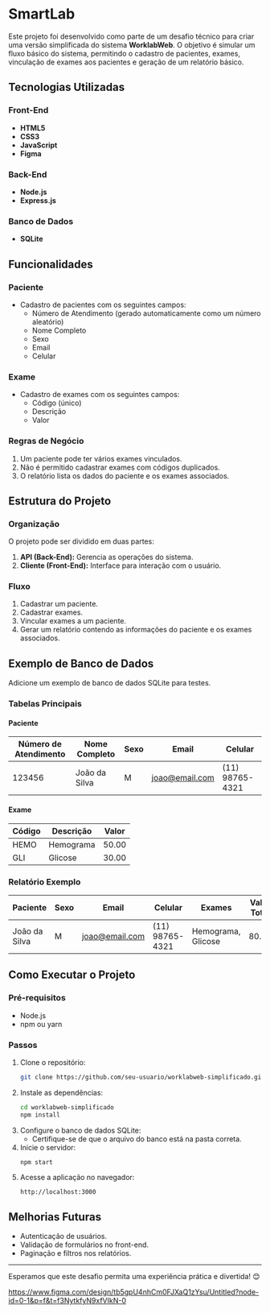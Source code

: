 # SmartLab

Este projeto foi desenvolvido como parte de um desafio técnico para criar uma versão simplificada do sistema **WorklabWeb**. O objetivo é simular um fluxo básico do sistema, permitindo o cadastro de pacientes, exames, vinculação de exames aos pacientes e geração de um relatório básico.

## Tecnologias Utilizadas

### Front-End
- **HTML5**
- **CSS3**
- **JavaScript**
- **Figma**

### Back-End
- **Node.js**
- **Express.js**

### Banco de Dados
- **SQLite**

## Funcionalidades

### Paciente
- Cadastro de pacientes com os seguintes campos:
  - Número de Atendimento (gerado automaticamente como um número aleatório)
  - Nome Completo
  - Sexo
  - Email
  - Celular

### Exame
- Cadastro de exames com os seguintes campos:
  - Código (único)
  - Descrição
  - Valor

### Regras de Negócio
1. Um paciente pode ter vários exames vinculados.
2. Não é permitido cadastrar exames com códigos duplicados.
3. O relatório lista os dados do paciente e os exames associados.

## Estrutura do Projeto

### Organização
O projeto pode ser dividido em duas partes:
1. **API (Back-End):** Gerencia as operações do sistema.
2. **Cliente (Front-End):** Interface para interação com o usuário.

### Fluxo
1. Cadastrar um paciente.
2. Cadastrar exames.
3. Vincular exames a um paciente.
4. Gerar um relatório contendo as informações do paciente e os exames associados.

## Exemplo de Banco de Dados
Adicione um exemplo de banco de dados SQLite para testes.

### Tabelas Principais
#### Paciente
| Número de Atendimento | Nome Completo       | Sexo | Email             | Celular       |
|-----------------------|--------------------|------|-------------------|---------------|
| 123456               | João da Silva      | M    | joao@email.com    | (11) 98765-4321 |

#### Exame
| Código | Descrição    | Valor |
|--------|--------------|-------|
| HEMO   | Hemograma    | 50.00 |
| GLI    | Glicose      | 30.00 |

### Relatório Exemplo
| Paciente         | Sexo | Email           | Celular       | Exames         | Valor Total |
|------------------|------|-----------------|---------------|----------------|-------------|
| João da Silva    | M    | joao@email.com | (11) 98765-4321 | Hemograma, Glicose | 80.00       |

## Como Executar o Projeto

### Pré-requisitos
- Node.js
- npm ou yarn

### Passos
1. Clone o repositório:
   ```bash
   git clone https://github.com/seu-usuario/worklabweb-simplificado.git
   ```
2. Instale as dependências:
   ```bash
   cd worklabweb-simplificado
   npm install
   ```
3. Configure o banco de dados SQLite:
   - Certifique-se de que o arquivo do banco está na pasta correta.
4. Inicie o servidor:
   ```bash
   npm start
   ```
5. Acesse a aplicação no navegador:
   ```
   http://localhost:3000
   ```

## Melhorias Futuras
- Autenticação de usuários.
- Validação de formulários no front-end.
- Paginação e filtros nos relatórios.

---
Esperamos que este desafio permita uma experiência prática e divertida! 😊

https://www.figma.com/design/tb5gpU4nhCm0FJXaQ1zYsu/Untitled?node-id=0-1&p=f&t=f3NytkfyN9xfVIkN-0
